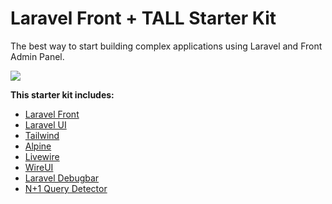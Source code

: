 # Laravel Front + TALL Starter Kit

The best way to start building complex applications using Laravel and Front Admin Panel.

![](https://github.com/weblabormx/base-laravel-front/assets/46875694/f95d50a4-cb34-491c-8770-974720b00fec)

**This starter kit includes:**
- [Laravel Front](https://github.com/weblabormx/laravel-front)
- [Laravel UI](https://github.com/laravel/ui)
- [Tailwind](https://github.com/tailwindlabs/tailwindcss)
- [Alpine](https://github.com/alpinejs/alpine)
- [Livewire](https://github.com/livewire/livewire)
- [WireUI](https://livewire-wireui.com/)
- [Laravel Debugbar](https://github.com/barryvdh/laravel-debugbar)
- [N+1 Query Detector](https://github.com/beyondcode/laravel-query-detector)
